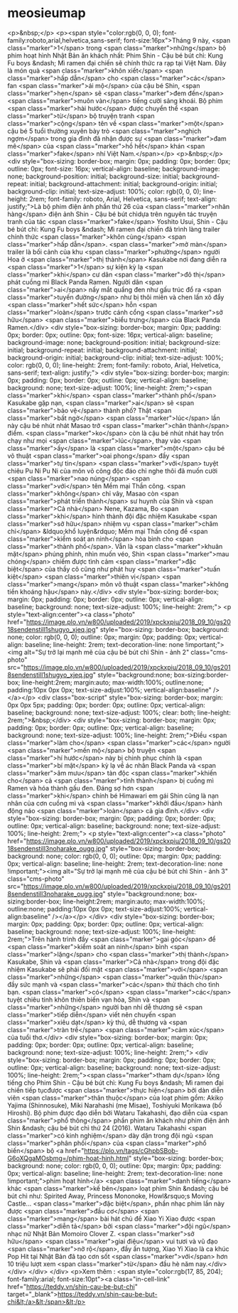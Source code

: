 # meosieumap
&lt;p>&amp;nbsp;&lt;/p>  &lt;p>&lt;span style="color:rgb(0, 0, 0); font-family:roboto,arial,helvetica,sans-serif; font-size:16px">Tháng 9 này, &lt;span class="marker">1&lt;/span> trong &lt;span class="marker">những&lt;/span> bộ phim hoạt hình Nhật Bản ăn khách nhất: Phim Shin - Cậu bé bút chì: Kung Fu boys &amp;ndash; Mì ramen đại chiến sẽ chính thức ra rạp tại Việt Nam. Đây là món quà &lt;span class="marker">khôn xiết&lt;/span> &lt;span class="marker">hấp dẫn&lt;/span> cho &lt;span class="marker">các&lt;/span> fan &lt;span class="marker">ái mộ&lt;/span> của cậu bé Shin, &lt;span class="marker">hẹn&lt;/span> sẽ &lt;span class="marker">đem đến&lt;/span> &lt;span class="marker">muôn vàn&lt;/span> tiếng cười sảng khoái. Bộ phim &lt;span class="marker">hài hước&lt;/span> được chuyển thể &lt;span class="marker">từ&lt;/span> bộ truyện tranh &lt;span class="marker">cộng&lt;/span> tên về &lt;span class="marker">một&lt;/span> cậu bé 5 tuổi thường xuyên bày trò &lt;span class="marker">nghịch ngợm&lt;/span> trong gia đình đã nhận được sự &lt;span class="marker">đam mê&lt;/span> của &lt;span class="marker">hồ hết&lt;/span> khán &lt;span class="marker">fake&lt;/span> nhí Việt Nam.&lt;/span>&lt;/p>  &lt;p>&amp;nbsp;&lt;/p>  &lt;div style="box-sizing: border-box; margin: 0px; padding: 0px; border: 0px; outline: 0px; font-size: 16px; vertical-align: baseline; background-image: none; background-position: initial; background-size: initial; background-repeat: initial; background-attachment: initial; background-origin: initial; background-clip: initial; text-size-adjust: 100%; color: rgb(0, 0, 0); line-height: 2rem; font-family: roboto, Arial, Helvetica, sans-serif; text-align: justify;">Là bộ phim điện ảnh phần thứ 26 của &lt;span class="marker">nhãn hàng&lt;/span> điện ảnh Shin - Cậu bé bút chìdựa trên nguyên tác truyện tranh của tác &lt;span class="marker">fake&lt;/span> Yoshito Usui, Shin - Cậu bé bút chì: Kung Fu boys &amp;ndash; Mì ramen đại chiến đã trình làng trailer chính thức &lt;span class="marker">khôn cùng&lt;/span> &lt;span class="marker">hấp dẫn&lt;/span>. &lt;span class="marker">mở màn&lt;/span> trailer là bối cảnh của khu &lt;span class="marker">phường&lt;/span> người Hoa ở &lt;span class="marker">thị thành&lt;/span> Kasukabe nơi đang diễn ra &lt;span class="marker">1&lt;/span> sự kiện kỳ lạ &lt;span class="marker">khi&lt;/span> cư dân &lt;span class="marker">đô thị&lt;/span> phát cuồng mì Black Panda Ramen. Người dân &lt;span class="marker">ai&lt;/span> nấy mắt quầng đen như gấu trúc đổ ra &lt;span class="marker">tuyến đường&lt;/span> như bị thôi miên và chen lấn xô đẩy &lt;span class="marker">hết sức&lt;/span> hỗn &lt;span class="marker">loàn&lt;/span> trước cánh cổng &lt;span class="marker">sở hữu&lt;/span> &lt;span class="marker">biểu trưng&lt;/span> của Black Panda Ramen.&lt;/div>  &lt;div style="box-sizing: border-box; margin: 0px; padding: 0px; border: 0px; outline: 0px; font-size: 16px; vertical-align: baseline; background-image: none; background-position: initial; background-size: initial; background-repeat: initial; background-attachment: initial; background-origin: initial; background-clip: initial; text-size-adjust: 100%; color: rgb(0, 0, 0); line-height: 2rem; font-family: roboto, Arial, Helvetica, sans-serif; text-align: justify;"> &lt;div style="box-sizing: border-box; margin: 0px; padding: 0px; border: 0px; outline: 0px; vertical-align: baseline; background: none; text-size-adjust: 100%; line-height: 2rem;">&lt;span class="marker">khi&lt;/span> &lt;span class="marker">thành phố&lt;/span> Kasukabe gặp nạn, &lt;span class="marker">ai&lt;/span> sẽ &lt;span class="marker">bảo vệ&lt;/span> thành phố? Thật &lt;span class="marker">bất ngờ&lt;/span> &lt;span class="marker">lúc&lt;/span> lần này cậu bé nhút nhát Masao trở &lt;span class="marker">chân thành&lt;/span> điểm. &lt;span class="marker">ko&lt;/span> còn là cậu bé nhút nhát hay trốn chạy như mọi &lt;span class="marker">lúc&lt;/span>, thay vào &lt;span class="marker">ấy&lt;/span> là &lt;span class="marker">một&lt;/span> cậu bé võ thuật &lt;span class="marker">oai phong&lt;/span> đầy &lt;span class="marker">tự tin&lt;/span> &lt;span class="marker">với&lt;/span> tuyệt chiêu Pu Ni Pu Ni của môn võ công độc đáo chỉ nghe thôi đã muốn cười &lt;span class="marker">nao núng&lt;/span> &lt;span class="marker">với&lt;/span> tên Mềm mại Thần công. &lt;span class="marker">không&lt;/span> chỉ vây, Masao còn &lt;span class="marker">phát triển thành&lt;/span> sư huynh của Shin và &lt;span class="marker">Cả nhà&lt;/span> Nene, Kazama, Bo &lt;span class="marker">khi&lt;/span> hình thành đội đặc nhiệm Kasukabe &lt;span class="marker">sở hữu&lt;/span> nhiệm vụ &lt;span class="marker">chăm chỉ&lt;/span> &amp;ldquo;khổ luyện&amp;rdquo; Mềm mại Thần công để &lt;span class="marker">kiểm soát an ninh&lt;/span> hòa bình cho &lt;span class="marker">thành phố&lt;/span>. Vẫn là &lt;span class="marker">khuân mặt&lt;/span> phúng phính, nhìn muốn véo, Shin &lt;span class="marker">mau chóng&lt;/span> chiếm được tình cảm &lt;span class="marker">đặc biệt&lt;/span> của thầy cô cũng như phát huy &lt;span class="marker">tuấn kiệt&lt;/span> &lt;span class="marker">thiên vị&lt;/span> &lt;span class="marker">mang&lt;/span> môn võ thuật &lt;span class="marker">không tiền khoáng hậu&lt;/span> này.&lt;/div>  &lt;div style="box-sizing: border-box; margin: 0px; padding: 0px; border: 0px; outline: 0px; vertical-align: baseline; background: none; text-size-adjust: 100%; line-height: 2rem;"> &lt;p style="text-align:center">&lt;a class="photo" href="https://image.plo.vn/w800/uploaded/2019/xpckxpiu/2018_09_10/gs2018sendenstill1shugyo_xjeq.jpg" style="box-sizing: border-box; background: none; color: rgb(0, 0, 0); outline: 0px; margin: 0px; padding: 0px; vertical-align: baseline; line-height: 2rem; text-decoration-line: none !important;">&lt;img alt="Sự trở lại mạnh mẽ của cậu bé bút chì Shin - ảnh 2" class="cms-photo" src="https://image.plo.vn/w800/uploaded/2019/xpckxpiu/2018_09_10/gs2018sendenstill1shugyo_xjeq.jpg" style="background:none; box-sizing:border-box; line-height:2rem; margin:auto; max-width:100%; outline:none; padding:10px 0px 0px; text-size-adjust:100%; vertical-align:baseline" />&lt;/a>&lt;/p>  &lt;div class="box-script" style="box-sizing: border-box; margin: 0px 0px 5px; padding: 0px; border: 0px; outline: 0px; vertical-align: baseline; background: none; text-size-adjust: 100%; clear: both; line-height: 2rem;">&amp;nbsp;&lt;/div>  &lt;div style="box-sizing: border-box; margin: 0px; padding: 0px; border: 0px; outline: 0px; vertical-align: baseline; background: none; text-size-adjust: 100%; line-height: 2rem;">Điều &lt;span class="marker">làm cho&lt;/span> &lt;span class="marker">các&lt;/span> người &lt;span class="marker">mến mộ&lt;/span> bộ truyện &lt;span class="marker">hí hước&lt;/span> này bị chinh phục chính là &lt;span class="marker">bí mật&lt;/span> kỳ lạ về ác nhân Black Panda và &lt;span class="marker">âm mưu&lt;/span> tàn độc &lt;span class="marker">khiến cho&lt;/span> cả &lt;span class="marker">tỉnh thành&lt;/span> bị cuồng mì Ramen và hóa thành gấu đen. Đáng sợ hơn &lt;span class="marker">khi&lt;/span> chính bé Himawari em gái Shin cũng là nạn nhân của cơn cuồng mì và &lt;span class="marker">khởi đầu&lt;/span> hành động náo &lt;span class="marker">loàn&lt;/span> cả gia đình.&lt;/div>  &lt;div style="box-sizing: border-box; margin: 0px; padding: 0px; border: 0px; outline: 0px; vertical-align: baseline; background: none; text-size-adjust: 100%; line-height: 2rem;"> &lt;p style="text-align:center">&lt;a class="photo" href="https://image.plo.vn/w800/uploaded/2019/xpckxpiu/2018_09_10/gs2018sendenstill3noharake_ougg.jpg" style="box-sizing: border-box; background: none; color: rgb(0, 0, 0); outline: 0px; margin: 0px; padding: 0px; vertical-align: baseline; line-height: 2rem; text-decoration-line: none !important;">&lt;img alt="Sự trở lại mạnh mẽ của cậu bé bút chì Shin - ảnh 3" class="cms-photo" src="https://image.plo.vn/w800/uploaded/2019/xpckxpiu/2018_09_10/gs2018sendenstill3noharake_ougg.jpg" style="background:none; box-sizing:border-box; line-height:2rem; margin:auto; max-width:100%; outline:none; padding:10px 0px 0px; text-size-adjust:100%; vertical-align:baseline" />&lt;/a>&lt;/p> &lt;/div>  &lt;div style="box-sizing: border-box; margin: 0px; padding: 0px; border: 0px; outline: 0px; vertical-align: baseline; background: none; text-size-adjust: 100%; line-height: 2rem;">Trên hành trình đầy &lt;span class="marker">gai góc&lt;/span> để &lt;span class="marker">kiểm soát an ninh&lt;/span> bình &lt;span class="marker">lặng&lt;/span> cho &lt;span class="marker">thị thành&lt;/span> Kasukabe, Shin và &lt;span class="marker">Cả nhà&lt;/span> trong đội đặc nhiệm Kasukabe sẽ phải đối mặt &lt;span class="marker">với&lt;/span> &lt;span class="marker">những&lt;/span> &lt;span class="marker">quân thù&lt;/span> đầy sức mạnh và &lt;span class="marker">các&lt;/span> thử thách cho tình bạn. &lt;span class="marker">có&lt;/span> &lt;span class="marker">các&lt;/span> tuyệt chiêu tinh khôn thiên biến vạn hóa, Shin và &lt;span class="marker">những&lt;/span> người bạn nhí dễ thương sẽ &lt;span class="marker">tiếp diễn&lt;/span> viết nên chuyến &lt;span class="marker">xiêu dạt&lt;/span> kỳ thú, dễ thương và &lt;span class="marker">tràn trề&lt;/span> &lt;span class="marker">cảm xúc&lt;/span> của tuổi thơ.&lt;/div>  &lt;div style="box-sizing: border-box; margin: 0px; padding: 0px; border: 0px; outline: 0px; vertical-align: baseline; background: none; text-size-adjust: 100%; line-height: 2rem;"> &lt;div style="box-sizing: border-box; margin: 0px; padding: 0px; border: 0px; outline: 0px; vertical-align: baseline; background: none; text-size-adjust: 100%; line-height: 2rem;">&lt;span class="marker">tham dự&lt;/span> lồng tiếng cho Phim Shin - Cậu bé bút chì: Kung Fu boys &amp;ndash; Mì ramen đại chiến tiếp tụcđược &lt;span class="marker">thực hiện&lt;/span> bởi dàn diễn viên &lt;span class="marker">thân thuộc&lt;/span> của loạt phim gồm: Akiko Yajima (Shinnosuke), Miki Narahashi (mẹ Misae), Toshiyuki Morikawa (bố Hiroshi). Bộ phim được đạo diễn bởi Wataru Takahashi, đạo diễn của &lt;span class="marker">phổ thông&lt;/span> phần phim ăn khách như phim điện ảnh Shin &amp;ndash; cậu bé bút chì thứ 24 (2016). Wataru Takahashi &lt;span class="marker">có kinh nghiệm&lt;/span> dày dặn trong đội ngủ &lt;span class="marker">phân phối&lt;/span> của &lt;span class="marker">phổ biến&lt;/span> bộ &lt;a href="https://plo.vn/tags/cGhpbSBob-G6oXQgaMOsbmg=/phim-hoat-hinh.html" style="box-sizing: border-box; background: none; color: rgb(0, 0, 0); outline: 0px; margin: 0px; padding: 0px; vertical-align: baseline; line-height: 2rem; text-decoration-line: none !important;">phim hoạt hình&lt;/a> &lt;span class="marker">danh tiếng&lt;/span> khác &lt;span class="marker">kế bên&lt;/span> loạt phim Shin &amp;ndash; cậu bé bút chì như: Spirited Away, Princess Mononoke, Howl&amp;rsquo;s Moving Castle... &lt;span class="marker">đặc biệt&lt;/span>, phần nhạc phim lần này được &lt;span class="marker">đầu cơ&lt;/span> &lt;span class="marker">mang&lt;/span> bài hát chủ đề Xiao Yi Xiao được &lt;span class="marker">diễn tả&lt;/span> bởi &lt;span class="marker">đội ngũ&lt;/span> nhạc nữ Nhật Bản Momoiro Clover Z. &lt;span class="marker">sở hữu&lt;/span> &lt;span class="marker">giai điệu&lt;/span> vui tươi và vũ đạo &lt;span class="marker">nở rộ&lt;/span>, đầy ấn tượng, Xiao Yi Xiao là ca khúc Pop Hit tại Nhật Bản đã tạo cơn sốt &lt;span class="marker">với&lt;/span> hơn 10 triệu lượt xem &lt;span class="marker">từ&lt;/span> đầu hè năm nay.&lt;/div> &lt;/div> &lt;/div> &lt;/div>  &lt;p>Xem thêm : &lt;span style="color:rgb(17, 85, 204); font-family:arial; font-size:10pt">&lt;a class="in-cell-link" href="https://teddy.vn/shin-cau-be-but-chi" target="_blank">https://teddy.vn/shin-cau-be-but-chi&lt;/a>&lt;/span>&lt;/p>
